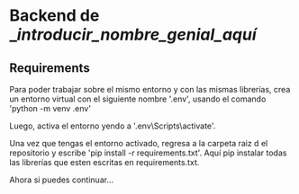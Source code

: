 # Backend de __introducir_nombre_genial_aquí_

## Requirements

Para poder trabajar sobre el mismo entorno y con las mismas librerías, crea un entorno virtual con el siguiente nombre '.env', usando el comando 'python -m venv .env'

Luego, activa el entorno yendo a '.env\Scripts\activate'.

Una vez que tengas el entorno activado, regresa a la carpeta raiz d
el repositorio y escribe 'pip install -r requirements.txt'. Aquí pip instalar todas las librerías que esten escritas en requirements.txt.

Ahora si puedes continuar...
